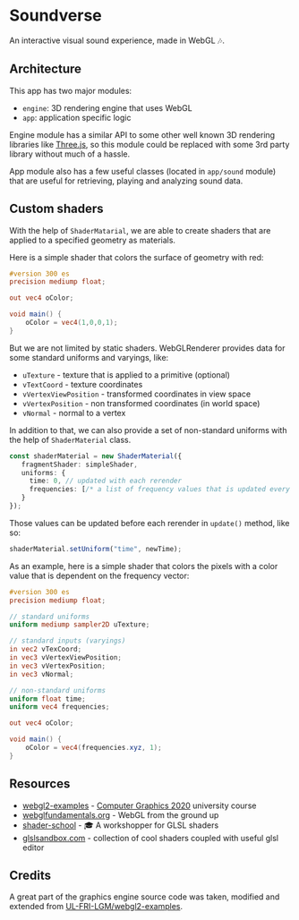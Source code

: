 # Soundverse

An interactive visual sound experience, made in WebGL 🎶.

## Architecture
This app has two major modules:
- `engine`: 3D rendering engine that uses WebGL
- `app`: application specific logic

Engine module has a similar API to some other well known 3D rendering libraries like [Three.js](https://threejs.org/), so this module could be replaced with some 3rd party library without much of a hassle.

App module also has a few useful classes (located in `app/sound` module) that are useful for retrieving, playing and analyzing sound data.

## Custom shaders

With the help of `ShaderMatarial`, we are able to create shaders that are applied to a specified geometry as materials.

Here is a simple shader that colors the surface of geometry with red:
```glsl
#version 300 es
precision mediump float;

out vec4 oColor;

void main() {
    oColor = vec4(1,0,0,1);
}
```

But we are not limited by static shaders. WebGLRenderer provides data for some standard uniforms and varyings, like:
- `uTexture` - texture that is applied to a primitive (optional)
- `vTextCoord` - texture coordinates
- `vVertexViewPosition` - transformed coordinates in view space
- `vVertexPosition` - non transformed coordinates (in world space)
- `vNormal` - normal to a vertex

In addition to that, we can also provide a set of non-standard uniforms with the help of `ShaderMaterial` class.
```typescript
const shaderMaterial = new ShaderMaterial({
   fragmentShader: simpleShader,
   uniforms: {
     time: 0, // updated with each rerender
     frequencies: [/* a list of frequency values that is updated every rerender */]
   }
});
```

Those values can be updated before each rerender in `update()` method, like so:
```typescript
shaderMaterial.setUniform("time", newTime);
```

As an example, here is a simple shader that colors the pixels with a color value that is dependent on the frequency vector:
```glsl
#version 300 es
precision mediump float;

// standard uniforms
uniform mediump sampler2D uTexture;

// standard inputs (varyings)
in vec2 vTexCoord;
in vec3 vVertexViewPosition;
in vec3 vVertexPosition;
in vec3 vNormal;

// non-standard uniforms
uniform float time;
uniform vec4 frequencies;

out vec4 oColor;

void main() {
    oColor = vec4(frequencies.xyz, 1);
}
```

## Resources
- [webgl2-examples](https://github.com/UL-FRI-LGM/webgl2-examples) - [Computer Graphics 2020](https://www.youtube.com/playlist?list=PLhMDcXgR0MToUfNKisP0MWu46RrTWmpiI) university course
- [webglfundamentals.org](https://webglfundamentals.org/) - WebGL from the ground up
- [shader-school](https://github.com/stackgl/shader-school) - 🎓 A workshopper for GLSL shaders
- [glslsandbox.com](https://glslsandbox.com/) - collection of cool shaders coupled with useful glsl editor

## Credits

A great part of the graphics engine source code was taken, modified and extended
from [UL-FRI-LGM/webgl2-examples](https://github.com/UL-FRI-LGM/webgl2-examples).



